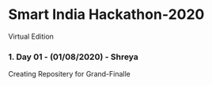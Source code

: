# Smart India Hackathon-2020
Virtual Edition

### 1. Day 01 - (01/08/2020) - Shreya
Creating Repositery for Grand-Finalle

